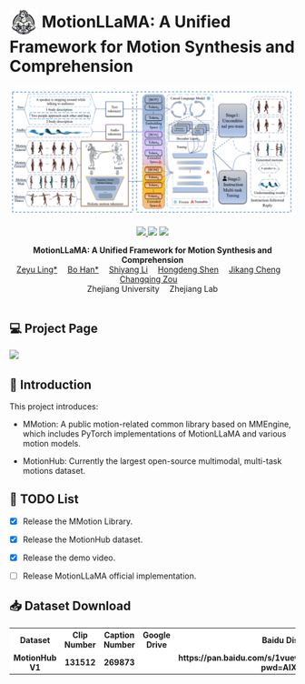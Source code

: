 # <img src="assets/motion_llama_logo.png" alt="Logo" style="width:50px; vertical-align:middle;"> **MotionLLaMA: A Unified Framework for Motion Synthesis and Comprehension**

![](./assets/overview.png)

<p align="center">
  <a href='https://arxiv.org/abs/2411.17335'>
    <img src='https://img.shields.io/badge/Paper-PDF-yellow?style=flat&logo=arXiv&logoColor=yellow'>
  </a>
  <a href='https://zeyuling.github.io/MotionLLaMA/'>
  <img src='https://img.shields.io/badge/Project-Page-orange?style=flat&logo=Google%20chrome&logoColor=orange'></a>
  <!-- <a href='https://youtu.be/0a0ZYJgzdWE'>
  <img src='https://img.shields.io/badge/YouTube-Video-EA3323?style=flat&logo=youtube&logoColor=EA3323'></a> -->
  <a href='https://github.com/ZeyuLing/MotionLLaMA'>
    <img src='https://img.shields.io/badge/GitHub-Code-black?style=flat&logo=github&logoColor=white'></a>
</p>

<p align="center">
<strong>MotionLLaMA: A Unified Framework for Motion Synthesis and Comprehension</strong>
    <br>
    <a href='https://scholar.google.be/citations?hl=nl&user=znEflnQAAAAJ&view_op=list_works&gmla=AOAOcb2TR7qEXM6UaMoS2X58UZTBNRqgsZuX5pVg44IH3QjDY34EcXsYR1ulftMWcE4I2NDA6-JqCvBmLANJgCfgDvkD' target='_blank'>Zeyu Ling*</a>&emsp;
    <a href='' target='_blank'>Bo Han*</a>&emsp;
    <a href='' target='_blank'>Shiyang Li</a>&emsp;
    <a href='' target='_blank'>Hongdeng Shen</a>&emsp;
    <a href='' target='_blank'>Jikang Cheng</a>&emsp;
    <a href='' target='_blank'>Changqing Zou</a>&emsp;
    <br>
    Zhejiang University&emsp;
    Zhejiang Lab
    <br>
</br>


## 💻 Project Page



<p align="center">

  <a href='https://zeyuling.github.io/MotionLLaMA/'></a>

  <img src='https://img.shields.io/badge/Project-Page-orange?style=flat&logo=Google%20chrome&logoColor=orange'>		</a>

</p>

## 📖 Introduction

This project introduces:

- MMotion: A public motion-related common library based on MMEngine, which includes PyTorch implementations of
  MotionLLaMA and various motion models.

- MotionHub: Currently the largest open-source multimodal, multi-task motions dataset.

## 📜 TODO List

- [x] Release the MMotion Library.
- [x] Release the MotionHub dataset.
- [x] Release the demo video.
- [ ] Release MotionLLaMA official implementation.



## 📥 Dataset Download

<div align="center">
<table cellspacing="0" cellpadding="0" bgcolor="#ffffff" border="0">
  <tr>
    <th align="center">Dataset</th>
    <th align="center">Clip Number</th>
    <th align="center">Caption Number</th>
    <th align="center">Google Drive</th>
    <th align="center">Baidu Disk</th>
  </tr>
  <tr></tr>
  <tr>
  <td align="center"><b>MotionHub V1</b></td>
  <td align="center"><b>131512</b></td>
  <td align="center"><b>269873</b></td>
  <td align="center"><b></b></td>
  <td align="center"><b>https://pan.baidu.com/s/1vuewGrtVF9PjhEIiv153pw?pwd=AIXM</b></td>
  </tr>
</table>
</div>



[//]: # (## ⚙️ Implementation)

[//]: # ()

[//]: # (Coming soon!)

[//]: # (## 🤝 Citation)

[//]: # ()

[//]: # (If you find this repository useful for your work, please consider citing it as follows:)

[//]: # ()

[//]: # (```)

[//]: # (@article{ling2023mcm,)

[//]: # (  title={Mcm: Multi-condition motion synthesis framework for multi-scenario},)

[//]: # (  author={Ling, Zeyu and Han, Bo and Wong, Yongkang and Kangkanhalli, Mohan and Geng, Weidong},)

[//]: # (  journal={arXiv preprint arXiv:2309.03031},)

[//]: # (  year={2023})

[//]: # (})

[//]: # (```)

